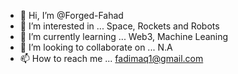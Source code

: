 - 👋 Hi, I’m @Forged-Fahad
- 👀 I’m interested in ... Space, Rockets and Robots
- 🌱 I’m currently learning ... Web3, Machine Leaning
- 💞️ I’m looking to collaborate on ... N.A
- 📫 How to reach me ... fadimaq1@gmail.com

<!---
Forged-Fahad/Forged-Fahad is a ✨ special ✨ repository because its `README.md` (this file) appears on your GitHub profile.
You can click the Preview link to take a look at your changes.
--->
